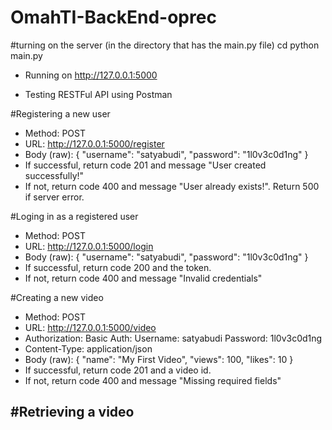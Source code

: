 # OmahTI-BackEnd-oprec

#turning on the server (in the directory that has the main.py file)
cd python main.py

* Running on http://127.0.0.1:5000

* Testing RESTFul API using Postman

#Registering a new user
- Method: POST
- URL: http://127.0.0.1:5000/register
- Body (raw):
  {
    "username": "satyabudi",
    "password": "1l0v3c0d1ng"
}
- If successful, return code 201 and message "User created successfully!"
- If not, return code 400 and message "User already exists!". Return 500 if server error.

#Loging in as a registered user
- Method: POST
- URL: http://127.0.0.1:5000/login
- Body (raw):
  {
    "username": "satyabudi",
    "password": "1l0v3c0d1ng"
}
- If successful, return code 200 and the token.
- If not, return code 400 and message "Invalid credentials"

#Creating a new video
- Method: POST
- URL: http://127.0.0.1:5000/video
- Authorization: Basic Auth:
Username: satyabudi
Password: 1l0v3c0d1ng
- Content-Type: application/json
- Body (raw):
  {
  "name": "My First Video",
  "views": 100,
  "likes": 10
}
- If successful, return code 201 and a video id.
- If not, return code 400 and message "Missing required fields"

#Retrieving a video
- 

  
